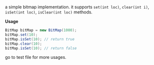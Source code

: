 a simple bitmap implementation. it supports `set(int loc)`, `clear(int i)`,
`isSet(int loc)`, `isClear(int loc)` methods.

**Usage**

```java
BitMap bitMap = new BitMap(1000);
bitMap.set(10);
bitMap.isSet(10); // return true
bitMap.clear(10);
bitMap.isSet(10); // return false
```

go to test file for more usages.
